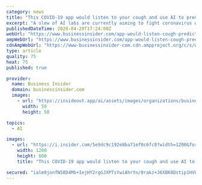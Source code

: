 ```yaml
---
category: news
title: "This COVID-19 app would listen to your cough and use AI to predict whether you have coronavirus"
excerpt: "A slew of AI labs are currently aiming to fight coronavirus with apps that analyze audio from people speaking, breathing, or coughing."
publishedDateTime: 2020-04-20T17:24:00Z
webUrl: "https://www.businessinsider.com/app-would-listen-cough-predict-coronavirus-2020-4"
ampWebUrl: "https://www.businessinsider.com/app-would-listen-cough-predict-coronavirus-2020-4?amp"
cdnAmpWebUrl: "https://www-businessinsider-com.cdn.ampproject.org/c/s/www.businessinsider.com/app-would-listen-cough-predict-coronavirus-2020-4?amp"
type: article
quality: 75
heat: 75
published: true

provider:
  name: Business Insider
  domain: businessinsider.com
  images:
    - url: "https://insideout.app/ai/assets/images/organizations/businessinsider.com-50x50.jpg"
      width: 50
      height: 50

topics:
  - AI

images:
  - url: "https://i.insider.com/5e9dc9c192e8ba71ef0c6fc8?width=1200&format=jpeg"
    width: 1200
    height: 600
    title: "This COVID-19 app would listen to your cough and use AI to predict whether you have coronavirus"

secured: "ialm9jnnfN50D4Mb+IejHY2rgGJXPTsYwiAhrYn/0rakz+J6XBK8Dstip1HVU9/E5NcEIsEugow+L1/z4zPP3FHShGQIFdQDFe7TFosFph+oCBLwW9pbzQ8Y+d9+O0zdSak3ONT4gtbdmeaqCqGqzdjJWytyBFJwMxkgNjH8PoEa14Kpb0bKA6nBYU9jFSJ6NEDgsv+Mq9L/+UwZulq4jz93xhbaoTuFEU7qWTzgTln0fJu2m6RsqMrG4vwdVFizsNdblRAcV2fCEGEigewMEftTamMi2svtwUUe8SQwTNI1XuS0L9VXfLwVhu/weNCOGJYqSkD/sFpgNU3KVnGERdDW8ot/aDSBDYOqx0e4k5Zi+hreVGBxWDBUGap7mOc/xE40Oa8Ow9sLIAKj+N6j+NxW8o8q4d6J8hcbVfm1dJ6Z/QMXwj1QuOCVTx43qp5nQYp7VbXyhQJZ6bC7VUyy8X78Gz4sUPsCuFTkxIXH35I=;x0fCHm2xckSkOVnRCxZbdw=="
---
```


